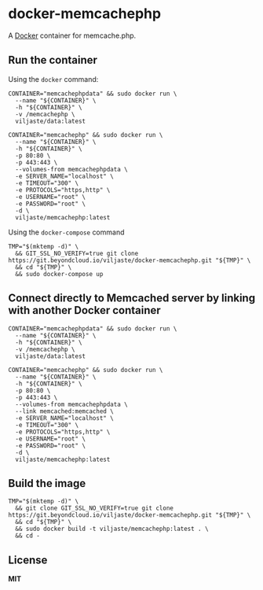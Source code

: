 # docker-memcachephp

A [Docker](https://docker.com/) container for memcache.php.

## Run the container

Using the `docker` command:

    CONTAINER="memcachephpdata" && sudo docker run \
      --name "${CONTAINER}" \
      -h "${CONTAINER}" \
      -v /memcachephp \
      viljaste/data:latest

    CONTAINER="memcachephp" && sudo docker run \
      --name "${CONTAINER}" \
      -h "${CONTAINER}" \
      -p 80:80 \
      -p 443:443 \
      --volumes-from memcachephpdata \
      -e SERVER_NAME="localhost" \
      -e TIMEOUT="300" \
      -e PROTOCOLS="https,http" \
      -e USERNAME="root" \
      -e PASSWORD="root" \
      -d \
      viljaste/memcachephp:latest

Using the `docker-compose` command

    TMP="$(mktemp -d)" \
      && GIT_SSL_NO_VERIFY=true git clone https://git.beyondcloud.io/viljaste/docker-memcachephp.git "${TMP}" \
      && cd "${TMP}" \
      && sudo docker-compose up

## Connect directly to Memcached server by linking with another Docker container

    CONTAINER="memcachephpdata" && sudo docker run \
      --name "${CONTAINER}" \
      -h "${CONTAINER}" \
      -v /memcachephp \
      viljaste/data:latest

    CONTAINER="memcachephp" && sudo docker run \
      --name "${CONTAINER}" \
      -h "${CONTAINER}" \
      -p 80:80 \
      -p 443:443 \
      --volumes-from memcachephpdata \
      --link memcached:memcached \
      -e SERVER_NAME="localhost" \
      -e TIMEOUT="300" \
      -e PROTOCOLS="https,http" \
      -e USERNAME="root" \
      -e PASSWORD="root" \
      -d \
      viljaste/memcachephp:latest

## Build the image

    TMP="$(mktemp -d)" \
      && git clone GIT_SSL_NO_VERIFY=true git clone https://git.beyondcloud.io/viljaste/docker-memcachephp.git "${TMP}" \
      && cd "${TMP}" \
      && sudo docker build -t viljaste/memcachephp:latest . \
      && cd -

## License

**MIT**
